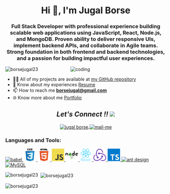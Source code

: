 <h1 align="center">Hi 👋, I'm Jugal Borse</h1>
<h3 align="center">
    Full Stack Developer with professional experience building scalable web applications using JavaScript, React, Node.js, and MongoDB. Proven ability to deliver responsive UIs, implement backend APIs, and collaborate in Agile teams. Strong foundation in both frontend and backend technologies, and a passion for building impactful user experiences.
</h3>

<img align="right" alt="coding" width="300" src="https://media3.giphy.com/media/qgQUggAC3Pfv687qPC/giphy.gif"/>

<p align="left">
  <img src="https://komarev.com/ghpvc/?username=borsejugal23&label=Profile%20views&color=0e75b6&style=flat" alt="borsejugal23" />
</p>

- 👨‍💻 All of my projects are available at [my GitHub repository](https://github.com/borsejugal23?tab=repositories)
- 📄 Know about my experiences [Resume](https://drive.google.com/file/d/1h-N1HP_qGfMh659LRBvtveqSe_P_Qb6x/view?usp=sharing)
- 📫 How to reach me **borsejugal@gmail.com**
- 🌐 Know more about me [Portfolio](https://borsejugal23.github.io)

<h2 align="center"><i>Let's Connect !! <img src="https://raw.githubusercontent.com/ShahriarShafin/ShahriarShafin/main/Assets/handshake.gif" width="100" /></i></h2>

<p align="center">
  <a href="https://www.linkedin.com/in/jugal-borse-2b6731196/" target="_blank">
    <img align="center" src="https://raw.githubusercontent.com/rahuldkjain/github-profile-readme-generator/master/src/images/icons/Social/linked-in-alt.svg" alt="jugal borse" height="30" width="40" />
  </a>
  <a title="borsejugal@gmail.com" href="mailto:borsejugal@gmail.com" target="_blank">
    <img align="center" src="https://cdn-icons-png.flaticon.com/128/888/888853.png" width="50px" alt="mail-me" />
  </a>
</p>

<h3 align="left">Languages and Tools:</h3>
<p align="left">
  <a href="https://babeljs.io/" target="_blank" rel="noreferrer">
    <img src="https://www.vectorlogo.zone/logos/babeljs/babeljs-icon.svg" alt="babel" width="40" height="40" />
  </a>
  <a href="https://www.w3schools.com/css/" target="_blank" rel="noreferrer">
    <img src="https://raw.githubusercontent.com/devicons/devicon/master/icons/css3/css3-original-wordmark.svg" alt="css3" width="40" height="40" />
  </a>
  <a href="https://www.w3.org/html/" target="_blank" rel="noreferrer">
    <img src="https://raw.githubusercontent.com/devicons/devicon/master/icons/html5/html5-original-wordmark.svg" alt="html5" width="40" height="40" />
  </a>
  <a href="https://developer.mozilla.org/en-US/docs/Web/JavaScript" target="_blank" rel="noreferrer">
    <img src="https://raw.githubusercontent.com/devicons/devicon/master/icons/javascript/javascript-original.svg" alt="javascript" width="40" height="40" />
  </a>
  <a href="https://nodejs.org" target="_blank" rel="noreferrer">
    <img src="https://raw.githubusercontent.com/devicons/devicon/master/icons/nodejs/nodejs-original-wordmark.svg" alt="nodejs" width="40" height="40" />
  </a>
  <a href="https://reactjs.org/" target="_blank" rel="noreferrer">
    <img src="https://raw.githubusercontent.com/devicons/devicon/master/icons/react/react-original-wordmark.svg" alt="react" width="40" height="40" />
  </a>
  <a href="https://redux.js.org" target="_blank" rel="noreferrer">
    <img src="https://raw.githubusercontent.com/devicons/devicon/master/icons/redux/redux-original.svg" alt="redux" width="40" height="40" />
  </a>
  <a href="https://www.typescriptlang.org/" target="_blank" rel="noreferrer">
    <img src="https://raw.githubusercontent.com/devicons/devicon/master/icons/typescript/typescript-original.svg" alt="typescript" width="40" height="40" />
  </a>
  <a href="https://ant.design/" target="_blank" rel="noreferrer">
    <img src="https://blog.logrocket.com/wp-content/uploads/2022/01/data-visualization-react-ant-design.png" alt="ant design" width="40" height="40" />
  </a>
  <a href="https://www.mysql.com/" target="_blank" rel="noreferrer">
    <img src="https://djeqr6to3dedg.cloudfront.net/repo-logos/library/mysql/live/logo-1720462237323.png" alt="MySQL" width="40" height="40" />
  </a>
</p>

<p>
  <img align="left" src="https://github-readme-stats.vercel.app/api/top-langs?username=borsejugal23&show_icons=true&locale=en&layout=compact" alt="borsejugal23" />
</p>

<p>&nbsp;
  <img align="center" src="https://github-readme-stats.vercel.app/api?username=borsejugal23&show_icons=true&locale=en" alt="borsejugal23" />
</p>

<p>
  <img align="center" src="https://github-readme-streak-stats.herokuapp.com/?user=borsejugal23&" alt="borsejugal23" />
</p>
